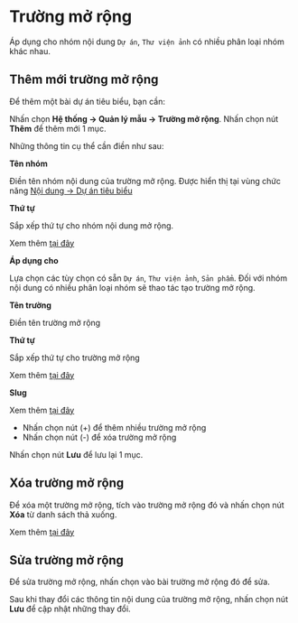 # Trường mở rộng

Áp dụng cho nhóm nội dung `Dự án`, `Thư viện ảnh` có nhiều phân loại nhóm khác nhau.

## Thêm mới trường mở rộng

Để thêm một bài dự án tiêu biểu, bạn cần:

Nhấn chọn **Hệ thống -> Quản lý mẫu -> Trường mở rộng**. Nhấn chọn nút **Thêm** để thêm mới 1 mục.

Những thông tin cụ thể cần điền như sau:

**Tên nhóm**

Điền tên nhóm nội dung của trường mở rộng. Được hiển thị tại vùng chức năng [Nội dung -> Dự án tiêu biểu](https://mkmate.osd.vn/docs/catalog/portforlio)

**Thứ tự**

Sắp xếp thứ tự cho nhóm nội dung mở rộng.

Xem thêm [tại đây](https://mkmate.osd.vn/docs/common/logic#th%E1%BB%A9-t%E1%BB%B1-s%E1%BA%AFp-x%E1%BA%BFp-l%C3%A0-s%E1%BB%91-ch%E1%BB%89-%C4%91%E1%BB%8Bnh)

**Áp dụng cho**

Lựa chọn các tùy chọn có sẵn `Dự án`, `Thư viện ảnh`, `Sản phẩm`. Đối với nhóm nội dung có nhiều phân loại nhóm sẽ thao tác tạo trường mở rộng.

**Tên trường**

Điền tên trường mở rộng

**Thứ tự**

Sắp xếp thứ tự cho trường mở rộng

Xem thêm [tại đây](https://mkmate.osd.vn/docs/common/logic#th%E1%BB%A9-t%E1%BB%B1-s%E1%BA%AFp-x%E1%BA%BFp-l%C3%A0-s%E1%BB%91-ch%E1%BB%89-%C4%91%E1%BB%8Bnh)

**Slug**

Xem thêm [tại đây](https://mkmate.osd.vn/docs/seo/serp#slug-url-th%C3%A2n-thi%E1%BB%87n)

- Nhấn chọn nút (+) để thêm nhiều trường mở rộng
- Nhấn chọn nút (-) để xóa trường mở rộng

Nhấn chọn nút **Lưu** để lưu lại 1 mục.

## Xóa trường mở rộng

Để xóa một trường mở rộng, tích vào trường mở rộng đó và nhấn chọn nút **Xóa** từ danh sách thả xuống.

Xem thêm [tại đây](https://mkmate.osd.vn/docs/common/logic#x%C3%B3a-c%C3%A1c-m%E1%BB%A5c-c%C3%A1c-th%C3%A0nh-ph%E1%BA%A7n-th%C3%B4ng-tin)

## Sửa trường mở rộng

Để sửa trường mở rộng, nhấn chọn vào bài trường mở rộng đó để sửa.

Sau khi thay đổi các thông tin nội dung của trường mở rộng, nhấn chọn nút **Lưu** để cập nhật những thay đổi.
